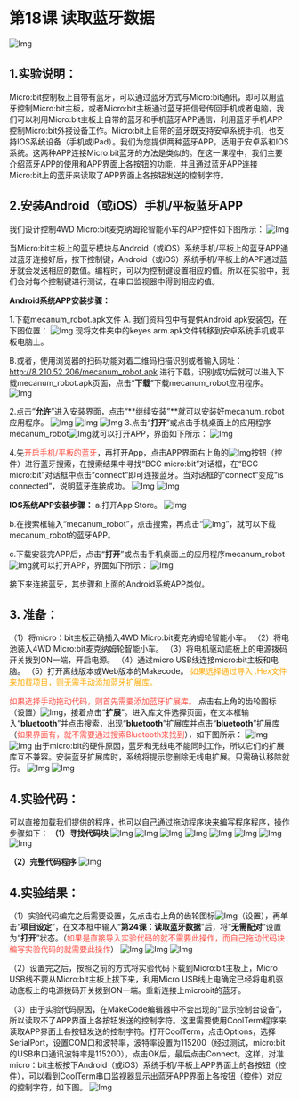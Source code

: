# 第18课 读取蓝牙数据
![Img](./media/img-20230327111612.png)

## 1.实验说明：                                                                                
Micro:bit控制板上自带有蓝牙，可以通过蓝牙方式与Micro:bit通讯，即可以用蓝牙控制Micro:bit主板，或者Micro:bit主板通过蓝牙把信号传回手机或者电脑，我们可以利用Micro:bit主板上自带的蓝牙和手机蓝牙APP通信，利用蓝牙手机APP控制Micro:bit外接设备工作。Micro:bit上自带的蓝牙既支持安卓系统手机，也支持IOS系统设备（手机或iPad）。我们为您提供两种蓝牙APP，适用于安卓系和IOS系统。这两种APP连接Micro:bit蓝牙的方法是类似的。在这一课程中，我们主要介绍蓝牙APP的使用和APP界面上各按钮的功能，并且通过蓝牙APP连接Micro:bit上的蓝牙来读取了APP界面上各按钮发送的控制字符。

## 2.安装Android（或iOS）手机/平板蓝牙APP                                                   
我们设计控制4WD Micro:bit麦克纳姆轮智能小车的APP控件如下图所示：
![Img](./media/img-20230427115820.png)

当Micro:bit主板上的蓝牙模块与Android（或iOS）系统手机/平板上的蓝牙APP通过蓝牙连接好后，按下控制键，Android（或iOS）系统手机/平板上的APP通过蓝牙就会发送相应的数值。编程时，可以为控制键设置相应的值。所以在实验中，我们会对每个控制键进行测试，在串口监视器中得到相应的值。

**Android系统APP安装步骤：**

1.下载mecanum_robot.apk文件
A. 我们资料包中有提供Android apk安装包，在下图位置：
![Img](./media/img-20230427112820.png)
现将文件夹中的keyes arm.apk文件转移到安卓系统手机或平板电脑上。

B.或者，使用浏览器的扫码功能对着二维码扫描识别或者输入网址：http://8.210.52.206/mecanum_robot.apk 进行下载，识别成功后就可以进入下载mecanum_robot.apk页面，点击“**下载**”下载mecanum_robot应用程序。
![Img](./media/img-20230427120307.png)

2.点击“**允许**”进入安装界面，点击“**继续安装”**就可以安装好mecanum_robot应用程序。
![Img](./media/img-20230427131144.png)
![Img](./media/img-20230427131537.png)
![Img](./media/img-20230427131604.png)
3.点击“**打开**”或点击手机桌面上的应用程序mecanum_robot![Img](./media/img-20230427115929.png)就可以打开APP，界面如下所示：
![Img](./media/img-20230427115820.png)

4.先<span style="color: rgb(255, 76, 65);">开启手机/平板的蓝牙</span>，再打开App，点击APP界面右上角的![Img](./media/img-20230427132215.png)按钮（控件）进行蓝牙搜索，在搜索结果中寻找“BCC micro:bit”对话框，在“BCC micro:bit”对话框中点击“connect”即可连接蓝牙。当对话框的“connect”变成“is connected”，说明蓝牙连接成功。
![Img](./media/img-20230427132531.png)
![Img](./media/img-20230427132537.png)
 
**IOS系统APP安装步骤：**
a.打开App Store。
![Img](./media/img-20230327112927.png)

b.在搜索框输入“mecanum_robot”，点击搜索，再点击“![Img](./media/img-20230427135000.png)”，就可以下载mecanum_robot的蓝牙APP。

c.下载安装完APP后，点击“**打开**”或点击手机桌面上的应用程序mecanum_robot![Img](./media/img-20230427115929.png)就可以打开APP，界面如下所示：
![Img](./media/img-20230427115820.png)

接下来连接蓝牙，其步骤和上面的Android系统APP类似。

## 3. 准备：                                                                                   
（1）将micro：bit主板正确插入4WD Micro:bit麦克纳姆轮智能小车。 
（2）将电池装入4WD Micro:bit麦克纳姆轮智能小车。 
（3）将电机驱动底板上的电源拨码开关拨到ON一端，开启电源。 
（4）通过micro USB线连接micro:bit主板和电脑。
（5）打开离线版本或Web版本的Makecode。
<span style="color: rgb(255, 169, 0);"> 如果选择通过导入 .Hex文件来加载项目，则无需手动添加蓝牙扩展库。</span>

<span style="color: rgb(255, 76, 65);">如果选择手动拖动代码，则首先需要添加蓝牙扩展库。</span>
点击右上角的齿轮图标（设置）![Img](./media/img-20230324110032.png)，接着点击“**扩展**”。进入库文件选择页面，在文本框输入“**bluetooth**”并点击搜索，出现“**bluetooth**”扩展库并点击“**bluetooth**”扩展库（<span style="color: rgb(255, 76, 65);">如果界面有，就不需要通过搜索Bluetooth来找到</span>），如下图所示：
![Img](./media/img-20230327120628.png)
![Img](./media/img-20230327120744.png)
由于micro:bit的硬件原因，蓝牙和无线电不能同时工作，所以它们的扩展库互不兼容。安装蓝牙扩展库时，系统将提示您删除无线电扩展。只需确认移除就行。
![Img](./media/img-20230427143817.png)
![Img](./media/img-20230327132938.png)

## 4.实验代码：                                                                                 
可以直接加载我们提供的程序，也可以自己通过拖动程序块来编写程序程序，操作步骤如下：
**（1）寻找代码块**
![Img](./media/img-20230417161246.png)
![Img](./media/img-20230417134857.png)
![Img](./media/img-20230417161351.png)
![Img](./media/img-20230417161504.png)
![Img](./media/img-20230417161553.png)
![Img](./media/img-20230417161651.png)
![Img](./media/img-20230417161800.png)
![Img](./media/img-20230417161843.png)

**（2）完整代码程序**
![Img](./media/img-20230427140059.png)

## 4.实验结果：                                                                                
（1）实验代码编完之后需要设置，先点击右上角的齿轮图标![Img](./media/img-20230327133237.png)（设置），再单击“**项目设定**”，在文本框中输入“**第24课：读取蓝牙数据**”后，将“**无需配对**”设置为“**打开**”状态。（<span style="color: rgb(255, 76, 65);">如果是直接导入实验代码的就不需要此操作，而自己拖动代码块编写实验代码的就需要此操作</span>）
![Img](./media/img-20230327114851.png)
![Img](./media/img-20230327114939.png)
![Img](./media/img-20230327114829.png)

（2）设置完之后，按照之前的方式将实验代码下载到Micro:bit主板上，Micro USB线不要从Micro:bit主板上拔下来，利用Micro USB线上电确定已经将电机驱动底板上的电源拨码开关拨到ON一端。重新连接上microbit的蓝牙。        
 
（3）由于实验代码原因，在MakeCode编辑器中不会出现的“显示控制台设备”，所以读取不了APP界面上各按钮发送的控制字符。这里需要使用CoolTerm程序来读取APP界面上各按钮发送的控制字符。打开CoolTerm，点击Options，选择SerialPort，设置COM口和波特率，波特率设置为115200（经过测试，micro:bit的USB串口通讯波特率是115200），点击OK后，最后点击Connect。这样，对准micro：bit主板按下Android（或iOS）系统手机/平板上APP界面上的各按钮（控件），可以看到CoolTerm串口监视器显示出蓝牙APP界面上各按钮（控件）对应的控制字符，如下图。
![Img](./media/img-20230427114220.png)

 








